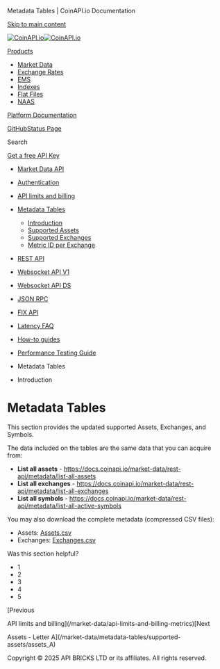 Metadata Tables | CoinAPI.io Documentation




[Skip to main content](#__docusaurus_skipToContent_fallback)

[![CoinAPI.io](/img/logo.svg)![CoinAPI.io](/img/logo.svg)](https://www.coinapi.io)

[Products](/market-data/metadata-tables/introduction)

* [Market Data](/market-data/)
* [Exchange Rates](/exchange-rates-api/)
* [EMS](/ems-api/)
* [Indexes](/indexes-api/)
* [Flat Files](/flat-files-api/)
* [NAAS](/naas-api/)

[Platform Documentation](/general/authentication)

[GitHub](https://github.com/api-bricks/api-bricks-sdk)[Status Page](https://status.coinapi.io)

Search

[Get a free API Key](https://console.coinapi.io/?link=/apikeys/create)

* [Market Data API](/market-data/)
* [Authentication](/market-data/authentication)
* [API limits and billing](/market-data/api-limits-and-billing-metrics)
* [Metadata Tables](/market-data/metadata-tables/introduction)

  + [Introduction](/market-data/metadata-tables/introduction)
  + [Supported Assets](/market-data/metadata-tables/supported-assets/assets_A)
  + [Supported Exchanges](/market-data/metadata-tables/supported-exchanges/exchanges_A)
  + [Metric ID per Exchange](/market-data/metadata-tables/metric_id)
* [REST API](/market-data/rest-api/)
* [Websocket API V1](/market-data/websocket/)
* [Websocket API DS](/market-data/websocket-ds/)
* [JSON RPC](/market-data/jsonrpc-api)
* [FIX API](/market-data/fix/)
* [Latency FAQ](/market-data/latency-faq/)
* [How-to guides](/market-data/how-to-guides/)
* [Performance Testing Guide](/market-data/performance-testing-guide)

* Metadata Tables
* Introduction

Metadata Tables
===============

This section provides the updated supported Assets, Exchanges, and Symbols.

The data included on the tables are the same data that you can acquire from:

* **List all assets** - <https://docs.coinapi.io/market-data/rest-api/metadata/list-all-assets>
* **List all exchanges** - <https://docs.coinapi.io/market-data/rest-api/metadata/list-all-exchanges>
* **List all symbols** - <https://docs.coinapi.io/market-data/rest-api/metadata/list-all-active-symbols>

You may also download the complete metadata (compressed CSV files):

* Assets: [Assets.csv](/assets/files/assets-e38c7f10fd1c9d443615e2a3c64b8497.csv)
* Exchanges: [Exchanges.csv](/assets/files/exchanges-6a031337aeeb65dcdff038a8edd02604.csv)

Was this section helpful?

* 1
* 2
* 3
* 4
* 5

[Previous

API limits and billing](/market-data/api-limits-and-billing-metrics)[Next

Assets - Letter A](/market-data/metadata-tables/supported-assets/assets_A)

Copyright © 2025 API BRICKS LTD or its affiliates. All rights reserved.